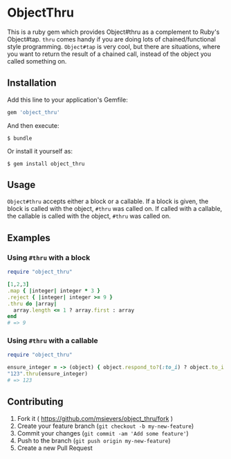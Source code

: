 # ObjectThru

This is a ruby gem which provides Object#thru as a complement to Ruby's Object#tap. ```thru``` comes handy if you are doing lots of chained/functional style programming. ```Object#tap``` is very cool, but there are situations, where you want to return the result of a chained call, instead of the object you called something on.

## Installation

Add this line to your application's Gemfile:

```ruby
gem 'object_thru'
```

And then execute:

    $ bundle

Or install it yourself as:

    $ gem install object_thru

## Usage

```Object#thru``` accepts either a block or a callable. If a block is given, the block is called with the object, ```#thru``` was called on. If called with a callable, the callable is called with the object, ```#thru``` was called on.

## Examples

### Using ```#thru``` with a block
```ruby
require "object_thru"

[1,2,3]
.map { |integer| integer * 3 }
.reject { |integer| integer >= 9 }
.thru do |array|
  array.length <= 1 ? array.first : array
end
# => 9
```

### Using ```#thru``` with a callable
```ruby
require "object_thru"

ensure_integer = -> (object) { object.respond_to?(:to_i) ? object.to_i : 0 }
"123".thru(ensure_integer)
# => 123
```
## Contributing

1. Fork it ( https://github.com/msievers/object_thru/fork )
2. Create your feature branch (`git checkout -b my-new-feature`)
3. Commit your changes (`git commit -am 'Add some feature'`)
4. Push to the branch (`git push origin my-new-feature`)
5. Create a new Pull Request
